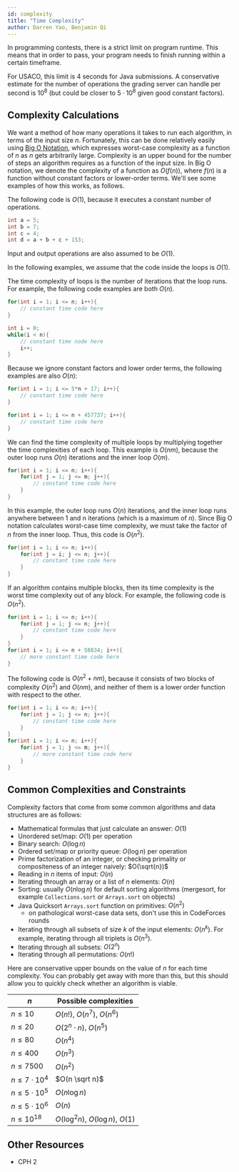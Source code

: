 ```yaml
---
id: complexity
title: "Time Complexity"
author: Darren Yao, Benjamin Qi
---
```


In programming contests, there is a strict limit on program runtime. This means that in order to pass, your program needs to finish running within a certain timeframe. 

<!-- END DESCRIPTION -->

For USACO, this limit is $4$ seconds for Java submissions. A conservative estimate for the number of operations the grading server can handle per second is $10^8$ (but could be closer to $5 \cdot 10^8$ given good constant factors).

## Complexity Calculations

We want a method of how many operations it takes to run each algorithm, in terms of the input size $n$. Fortunately, this can be done relatively easily using [Big O Notation](https://en.wikipedia.org/wiki/Big_O_notation), which expresses worst-case complexity as a function of $n$ as $n$ gets arbitrarily large. Complexity is an upper bound for the number of steps an algorithm requires as a function of the input size. In Big O notation, we denote the complexity of a function as $O(f(n))$, where $f(n)$ is a function without constant factors or lower-order terms. We'll see some examples of how this works, as follows.

The following code is $O(1)$, because it executes a constant number of operations.

```cpp
int a = 5;
int b = 7;
int c = 4;
int d = a + b + c + 153;
```

Input and output operations are also assumed to be $O(1)$.

In the following examples, we assume that the code inside the loops is $O(1)$.

The time complexity of loops is the number of iterations that the loop runs. For example, the following code examples are both $O(n)$.

```cpp
for(int i = 1; i <= n; i++){
    // constant time code here
}
```

```cpp
int i = 0;
while(i < n){
    // constant time node here
    i++;
}
```

Because we ignore constant factors and lower order terms, the following examples are also $O(n)$:

```cpp
for(int i = 1; i <= 5*n + 17; i++){
    // constant time code here
}
```

```cpp
for(int i = 1; i <= n + 457737; i++){
    // constant time code here
}
```

We can find the time complexity of multiple loops by multiplying together the time complexities of each loop. This example is $O(nm)$, because the outer loop runs $O(n)$ iterations and the inner loop $O(m)$.

```cpp
for(int i = 1; i <= n; i++){
    for(int j = 1; j <= m; j++){
        // constant time code here
    }
}
```

In this example, the outer loop runs $O(n)$ iterations, and the inner loop runs anywhere between 1 and n iterations (which is a maximum of $n$). Since Big O notation calculates worst-case time complexity, we must take the factor of $n$ from the inner loop. Thus, this code is $O(n^2)$.

```cpp
for(int i = 1; i <= n; i++){
    for(int j = i; j <= n; j++){
        // constant time code here
    }
}
```

If an algorithm contains multiple blocks, then its time complexity is the worst time complexity out of any block. For example, the following code is $O(n^2)$.

```cpp
for(int i = 1; i <= n; i++){
    for(int j = 1; j <= n; j++){
        // constant time code here
    }
}
for(int i = 1; i <= n + 58834; i++){
    // more constant time code here
}
```

The following code is $O(n^2 + nm)$, because it consists of two blocks of complexity $O(n^2)$ and $O(nm)$, and neither of them is a lower order function with respect to the other.

```cpp
for(int i = 1; i <= n; i++){
    for(int j = 1; j <= n; j++){
        // constant time code here
    }
}
for(int i = 1; i <= n; i++){
    for(int j = 1; j <= m; j++){
        // more constant time code here
    }
}
```

## Common Complexities and Constraints

Complexity factors that come from some common algorithms and data structures are as follows:

- Mathematical formulas that just calculate an answer: $O(1)$
- Unordered set/map: $O(1)$ per operation
- Binary search: $O(\log n)$
- Ordered set/map or priority queue: $O(\log n)$ per operation
- Prime factorization of an integer, or checking primality or compositeness of an integer naively: $O(\sqrt{n})$
- Reading in $n$ items of input: $O(n)$
- Iterating through an array or a list of $n$ elements: $O(n)$
- Sorting: usually $O(n \log n)$ for default sorting algorithms (mergesort, for example `Collections.sort` or `Arrays.sort` on objects)
- Java Quicksort `Arrays.sort` function on primitives: $O(n^2)$ 
  - on pathological worst-case data sets, don't use this in CodeForces rounds
- Iterating through all subsets of size $k$ of the input elements: $O(n^k)$. For example, iterating through all triplets is $O(n^3)$.
- Iterating through all subsets: $O(2^n)$
- Iterating through all permutations: $O(n!)$


Here are conservative upper bounds on the value of $n$ for each time complexity. You can probably get away with more than this, but this should allow you to quickly check whether an algorithm is viable.

|    $n$                | Possible complexities               |
| --------------------- | ----------------------------------- |
| $n \le 10$            | $O(n!)$, $O(n^7)$, $O(n^6)$         |
| $n \le 20$            | $O(2^n \cdot n)$, $O(n^5)$          |
| $n \le 80$            | $O(n^4)$                            |
| $n \le 400$           | $O(n^3)$                            |
| $n \le 7500$          | $O(n^2)$                            |
| $n \le 7 \cdot 10^4$  | $O(n \sqrt n)$                      |
| $n \le 5 \cdot 10^5$  | $O(n \log n)$                       |
| $n \le 5 \cdot 10^6$  | $O(n)$                              |
| $n \le 10^{18}$       | $O(\log^2 n)$, $O(\log n)$, $O(1)$  |

## Other Resources

 - CPH 2



